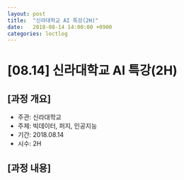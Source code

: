 ```yaml
---
layout: post
title:  "신라대학교 AI 특강(2H)"
date:   2018-08-14 14:00:00 +0900
categories: lectlog
---
```


# [08.14] 신라대학교 AI 특강(2H)

## [과정 개요]

* 주관: 신라대학교
* 주제: 빅데이터, 퍼지, 인공지능
* 기간: 2018.08.14
* 시수: 2H

## [과정 내용]

